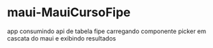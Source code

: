 # maui-MauiCursoFipe
app consumindo api de tabela fipe carregando componente picker em cascata do maui e exibindo resultados
